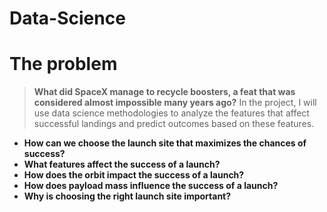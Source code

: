 # Data-Science
# The problem

> **What did SpaceX manage to recycle boosters, a feat that was considered almost impossible many years ago?**
In the project, I will use data science methodologies to analyze the features that affect successful landings and predict outcomes based on these features.
> 

- **How can we choose the launch site that maximizes the chances of success?**
- **What features affect the success of a launch?**
- **How does the orbit impact the success of a launch?**
- **How does payload mass influence the success of a launch?**
- **Why is choosing the right launch site important?**
